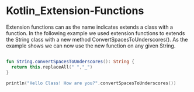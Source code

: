 # Kotlin_Extension-Functions

Extension functions can as the name indicates extends a class with a function.
In the following example we used extension functions to extends the String class with a new method ConvertSpacesToUnderscores().
As the example shows we can now use the new function on any given String.

```kotlin

fun String.convertSpacesToUnderscores(): String {
  return this.replaceAll(" ","_")  
}

println("Hello Class! How are you?".convertSpacesToUnderscores())
```
